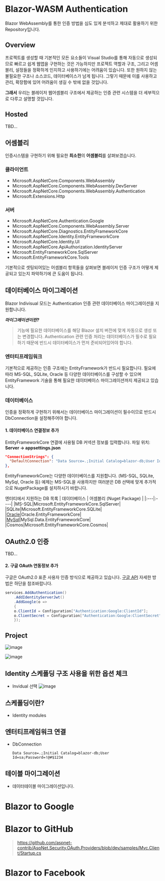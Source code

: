 # Blazor-WASM Authentication
Blazor WebAssembly를 통한 인증 방법을 심도 있게 분석하고 제대로 활용하기 위한 Repository입니다.

## Overview
프로젝트를 생성할 때 기본적인 모든 요소들이 Visual Studio를 통해 자동으로 생성되므로 빠르고 쉽게 웹앱을 구현하는 것은 가능하지만 프로젝트 역할과 구조, 그리고 어셈블리, 설정들을 정확하게 인지하고 사용하기에는 어려움이 있습니다. 또한 원하지 않는 불필요한 구조나 소스코드, 데이터베이스가 남게 됩니다. 그렇기 때문에 이를 사용하고 관리, 확장함에 있어 어려움이 생길 수 밖에 없을 것입니다.

**그래서** 우리는 블레이저 웹어셈블리 구조에서 제공하는 인증 관련 시스템을 더 세부적으로 다루고 설명할 것입니다.

## Hosted

TBD...

## 어셈블리
인증시스템을 구현하기 위해 필요한 **최소한**의 **어셈블리**를 살펴보겠습니다.


### 클라이언트
- Microsoft.AspNetCore.Components.WebAssembly
- Microsoft.AspNetCore.Components.WebAssembly.DevServer
- Microsoft.AspNetCore.Components.WebAssembly.Authentication
- Microsoft.Extensions.Http

### 서버
- Microsoft.AspNetCore.Authentication.Google
- Microsoft.AspNetCore.Components.WebAssembly.Server
- Microsoft.AspNetCore.Diagnostics.EntityFrameworkCore
- Microsoft.AspNetCore.Identity.EntityFrameworkCore
- Microsoft.AspNetCore.Identity.UI
- Microsoft.AspNetCore.ApiAuthorization.IdentityServer
- Microsoft.EntityFrameworkCore.SqlServer
- Microsoft.EntityFrameworkCore.Tools

기본적으로 셋팅되어있는 어셈블리 항목들을 살펴보면 블레이저 인증 구조가 어떻게 제공되고 있는지 파악하기에 큰 도움이 됩니다.

## 데이터베이스 마이그레이션
Blazor Indivisual 모드는 Authentication 인증 관련 데이터베이스 마이그레이션을 지원합니니다.

***마이그레이션이란?***
> 기능에 필요한 데이터베이스를 해당 Blazor 설치 버전에 맞게 자동으로 생성 또는 변경합니다. Authentication 관련 인증 처리는 데이터베이스가 필수로 필요하기 때문에 반드시 데이터베이스가 먼저 준비되어있어야 합니다.



### 엔터티프레임워크
기본적으로 제공하는 인증 구조에는 EntityFramework가 반드시 필요합니다. 필요에 따라 MS-SQL, SQLite, Oracle 등 다양한 데이터베이스를 구성할 수 있으며 EntityFramework 기술을 통해 필요한 데이터베이스 마이그레이션까지 제공되고 있습니다.

### 데이터베이스
인증을 정확하게 구현하기 위해서는 데이터베이스 마이그레이션이 필수이므로 반드시 DbConnection을 설정해주어야 합니다.

#### 1. 데이터베이스 연결정보 추가

EntityFrameworkCore 연결에 사용될 DB 커넥션 정보를 입력합니다.
파일 위치: **Server -> appsettings.json**

```json
"ConnectionStrings": {
  "DefaultConnection": "Data Source=.;Initial Catalog=blazor-db;User Id=sa;Password=!@#$1234"
},
```
EntityFrameworkCore는 다양한 데이터베이스를 지원합니다. (MS-SQL, SQLite, MySql, Oracle 등) 예제는 MS-SQL을 사용하지만 여러분은 DB 선택에 맞게 추가적으로 NugetPackage를 설치하시기 바랍니다.

엔터티에서 지원하는 DB 목록
| 데이터베이스 | 어셈블리 (Nuget Package) |
|:---|:----|
|MS-SQL|Microsoft.EntityFrameworkCore.SqlServer|
|SQLite|Microsoft.EntityFrameworkCore.SQLite|
|[Oracle](https://www.nuget.org/packages/Oracle.EntityFrameworkCore/5.21.1/ReportAbuse)|Oracle.EntityFrameworkCore|
|[MySql](https://www.nuget.org/packages/MySql.Data.EntityFrameworkCore/8.0.22/ReportAbuse)|MySql.Data.EntityFrameworkCore|
|Cosmos|Microsoft.EntityFrameworkCore.Cosmos|

## OAuth2.0 인증
TBD...

#### 2. 구글 OAuth 연동정보 추가
구글은 OAuth2.0 표준 사용자 인증 방식으로 제공하고 있습니다. [구글 API](https://console.cloud.google.com) 자세한 방법은 하단을 참조바랍니다.
```csharp
services.AddAuthentication()
    .AddIdentityServerJwt()
    .AddGoogle(o =>
    {
	o.ClientId = Configuration["Authentication:Google:ClientId"];
	o.ClientSecret = Configuration["Authentication:Google:ClientSecret"];
    });
```


## Project

![image](https://user-images.githubusercontent.com/74305823/125865426-09aaa9ab-17f7-4dd3-a86b-ae748ae5ae27.png)

![image](https://user-images.githubusercontent.com/74305823/125865475-9e38a65c-5156-4d1d-9a4e-8a93c0fea72a.png)

## Identity 스케폴딩 구조 사용을 위한 옵션 체크
- Invidual 선택
![image](https://user-images.githubusercontent.com/74305823/125865489-536f9886-1998-4600-9afa-d1596beda955.png)

## 스케폴딩이란?
- Identity modules

## 엔터티프레임워크 연결
- DbConnection
  ```
  Data Source=.;Initial Catalog=blazor-db;User Id=sa;Password=!@#$1234
  ```

## 테이블 마이그레이션
- 데이터테이블 마이그레이션입니다.

# Blazor to Google
# Blazor to GitHub
> https://github.com/aspnet-contrib/AspNet.Security.OAuth.Providers/blob/dev/samples/Mvc.Client/Startup.cs
# Blazor to Facebook
